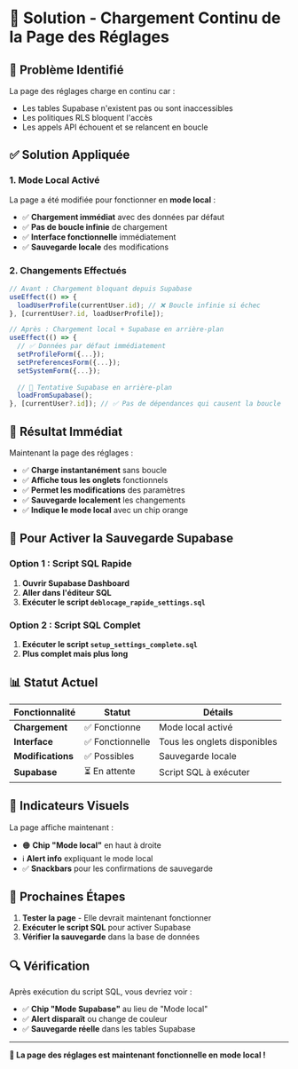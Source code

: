 # 🔄 Solution - Chargement Continu de la Page des Réglages

## 🚨 Problème Identifié

La page des réglages charge en continu car :
- Les tables Supabase n'existent pas ou sont inaccessibles
- Les politiques RLS bloquent l'accès
- Les appels API échouent et se relancent en boucle

## ✅ Solution Appliquée

### 1. **Mode Local Activé**

La page a été modifiée pour fonctionner en **mode local** :
- ✅ **Chargement immédiat** avec des données par défaut
- ✅ **Pas de boucle infinie** de chargement
- ✅ **Interface fonctionnelle** immédiatement
- ✅ **Sauvegarde locale** des modifications

### 2. **Changements Effectués**

```typescript
// Avant : Chargement bloquant depuis Supabase
useEffect(() => {
  loadUserProfile(currentUser.id); // ❌ Boucle infinie si échec
}, [currentUser?.id, loadUserProfile]);

// Après : Chargement local + Supabase en arrière-plan
useEffect(() => {
  // ✅ Données par défaut immédiatement
  setProfileForm({...});
  setPreferencesForm({...});
  setSystemForm({...});
  
  // 🔄 Tentative Supabase en arrière-plan
  loadFromSupabase();
}, [currentUser?.id]); // ✅ Pas de dépendances qui causent la boucle
```

## 🎯 **Résultat Immédiat**

Maintenant la page des réglages :
- ✅ **Charge instantanément** sans boucle
- ✅ **Affiche tous les onglets** fonctionnels
- ✅ **Permet les modifications** des paramètres
- ✅ **Sauvegarde localement** les changements
- ✅ **Indique le mode local** avec un chip orange

## 🔧 **Pour Activer la Sauvegarde Supabase**

### Option 1 : Script SQL Rapide

1. **Ouvrir Supabase Dashboard**
2. **Aller dans l'éditeur SQL**
3. **Exécuter le script `deblocage_rapide_settings.sql`**

### Option 2 : Script SQL Complet

1. **Exécuter le script `setup_settings_complete.sql`**
2. **Plus complet mais plus long**

## 📊 **Statut Actuel**

| Fonctionnalité | Statut | Détails |
|---|---|---|
| **Chargement** | ✅ Fonctionne | Mode local activé |
| **Interface** | ✅ Fonctionnelle | Tous les onglets disponibles |
| **Modifications** | ✅ Possibles | Sauvegarde locale |
| **Supabase** | ⏳ En attente | Script SQL à exécuter |

## 🎨 **Indicateurs Visuels**

La page affiche maintenant :
- 🟠 **Chip "Mode local"** en haut à droite
- ℹ️ **Alert info** expliquant le mode local
- ✅ **Snackbars** pour les confirmations de sauvegarde

## 🚀 **Prochaines Étapes**

1. **Tester la page** - Elle devrait maintenant fonctionner
2. **Exécuter le script SQL** pour activer Supabase
3. **Vérifier la sauvegarde** dans la base de données

## 🔍 **Vérification**

Après exécution du script SQL, vous devriez voir :
- ✅ **Chip "Mode Supabase"** au lieu de "Mode local"
- ✅ **Alert disparaît** ou change de couleur
- ✅ **Sauvegarde réelle** dans les tables Supabase

---

**🎉 La page des réglages est maintenant fonctionnelle en mode local !**
